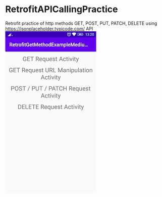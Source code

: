 # RetrofitAPICallingPractice
 Retrofit practice of http methods GET, POST, PUT, PATCH, DELETE using https://jsonplaceholder.typicode.com/ API
 ![](app/src/main/res/drawable/refrence_image.png)
